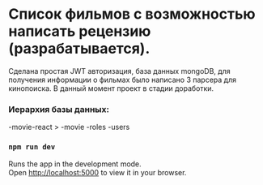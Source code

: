 # Список фильмов с возможностью написать рецензию (разрабатывается).
Сделана простая JWT авторизация, база данных mongoDB, для получения информации о фильмах было написано 3 парсера для кинопоиска. В данный момент проект в стадии доработки.
### Иерархия базы данных:
-movie-react >
  -movie
  -roles
  -users

### `npm run dev`

Runs the app in the development mode.\
Open [http://localhost:5000](http://localhost:5000) to view it in your browser.


